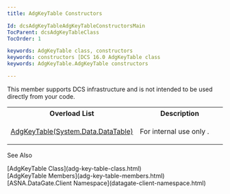 ```yaml
---
title: AdgKeyTable Constructors

Id: dcsAdgKeyTableAdgKeyTableConstructorsMain
TocParent: dcsAdgKeyTableClass
TocOrder: 1

keywords: AdgKeyTable class, constructors
keywords: constructors [DCS 16.0 AdgKeyTable class
keywords: AdgKeyTable.AdgKeyTable constructors

---
```


This member supports DCS infrastructure and is not intended to be used directly from your code.
<br />

<table class="dtTABLE" id="Table5" x-use-null-cells="x-use-null-cells" style="border-spacing: 0px;     x-cell-content-align: Top" cellspacing="0">
          <colgroup span="1">
            <col span="1" style="WIDTH: 50%" />
            <col span="1" style="WIDTH: 50%" />
          </colgroup>
          <tr>
            <th colspan="1" rowspan="1">
							Overload List
						</th>
            <th colspan="1" rowspan="1">
							Description</th>
          </tr>
          <tr>
            <td colspan="1" rowspan="1">

[ AdgKeyTable(System.Data.DataTable)](adg-key-table-class-adg-key-table-constructor.html) 
</td>
            <td colspan="1" rowspan="1">

For internal use only .
</td>
          </tr>
</table>

See Also

<dl />
      [AdgKeyTable Class](adg-key-table-class.html) <br />
      [AdgKeyTable Members](adg-key-table-members.html)<br />
      [ASNA.DataGate.Client Namespace](datagate-client-namespace.html)  

